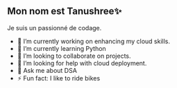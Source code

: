 ## Mon nom est Tanushree✨ 

Je suis un passionné de codage.
- 🔭 I’m currently working on enhancing my cloud skills.
- 🌱 I’m currently learning Python
- 👯 I’m looking to collaborate on projects.
- 🤔 I’m looking for help with cloud deployment.
- 💬 Ask me about DSA
- ⚡ Fun fact: I like to ride bikes
  
